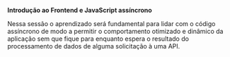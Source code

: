 
__Introdução ao Frontend e JavaScript assíncrono__

Nessa sessão o aprendizado será fundamental para lidar com o código assíncrono de modo a permitir o comportamento otimizado e dinâmico da aplicação sem que fique para enquanto espera o resultado do processamento de dados de alguma solicitação à uma API.